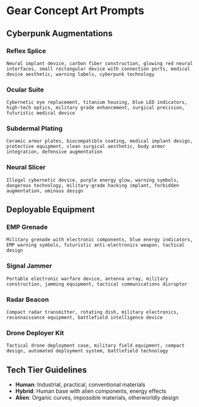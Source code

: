 # Gear Concept Art Prompts

## Cyberpunk Augmentations

### Reflex Splice
```
Neural implant device, carbon fiber construction, glowing red neural interfaces, small rectangular device with connection ports, medical device aesthetic, warning labels, cyberpunk technology
```

### Ocular Suite
```
Cybernetic eye replacement, titanium housing, blue LED indicators, high-tech optics, military grade enhancement, surgical precision, futuristic medical device
```

### Subdermal Plating
```
Ceramic armor plates, biocompatible coating, medical implant design, protective equipment, clean surgical aesthetic, body armor integration, defensive augmentation
```

### Neural Slicer
```
Illegal cybernetic device, purple energy glow, warning symbols, dangerous technology, military-grade hacking implant, forbidden augmentation, ominous design
```

## Deployable Equipment

### EMP Grenade
```
Military grenade with electronic components, blue energy indicators, EMP warning symbols, futuristic anti-electronics weapon, tactical design
```

### Signal Jammer
```
Portable electronic warfare device, antenna array, military construction, jamming equipment, tactical communications disruptor
```

### Radar Beacon
```
Compact radar transmitter, rotating dish, military electronics, reconnaissance equipment, battlefield intelligence device
```

### Drone Deployer Kit
```
Tactical drone deployment case, military field equipment, compact design, automated deployment system, battlefield technology
```

## Tech Tier Guidelines
- **Human**: Industrial, practical, conventional materials
- **Hybrid**: Human base with alien components, energy effects
- **Alien**: Organic curves, impossible materials, otherworldly design